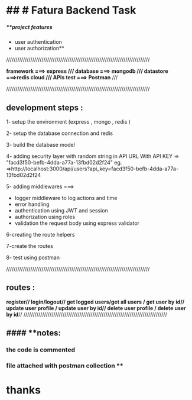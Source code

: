# ## # Fatura Backend Task

##### **project features
- user authentication
- user authorization**

/////////////////////////////////////////////////////////////////////////////

**framework    ===> express ///
database      ===> mongodb  ///
datastore      ===>redis cloud  ///
APIs test       ===> Postman**  /// 

/////////////////////////////////////////////////////////////////////////////


## development steps :
1- setup the environment (express , mongo , redis )

2- setup the database connection and redis 

3- build the database model 

4- adding security layer with random string in API URL 
With API KEY =>  "facd3f50-befb-4dda-a77a-13fbd02d2f24"
eg. =>http://localhost:3000/api/users?api_key=facd3f50-befb-4dda-a77a-13fbd02d2f24

5- adding middlewares ===>
- logger middleware to log actions and time 
- error handling 
- authentication using JWT and session 
- authorization using roles
- validation the request body using express validator

6-creating the route helpers

7-create the routes

8- test using postman 

/////////////////////////////////////////////////////////////////////////////

## routes :
**register//
login/logout//
get logged users/get all users  / get user by id//
update user profile / update user by id//
delete user profile / delete user by id**//
/////////////////////////////////////////////////////////////////////////////
## #### **notes:
### the code is commented
### file attached with postman collection **

# thanks
